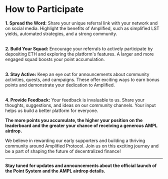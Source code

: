 # How to Participate

**1. Spread the Word:** Share your unique referral link with your network and on social media. Highlight the benefits of Amplified, such as simplified LST yields, automated strategies, and a strong community.

\
**2. Build Your Squad:** Encourage your referrals to actively participate by depositing ETH and exploring the platform's features. A larger and more engaged squad boosts your point accumulation.

\
**3. Stay Active:** Keep an eye out for announcements about community activities, quests, and campaigns. These offer exciting ways to earn bonus points and demonstrate your dedication to Amplified.

\
**4. Provide Feedback:** Your feedback is invaluable to us. Share your thoughts, suggestions, and ideas on our community channels. Your input helps us build a better platform for everyone.

**The more points you accumulate, the higher your position on the leaderboard and the greater your chance of receiving a generous AMPL airdrop.**

We believe in rewarding our early supporters and building a thriving community around Amplified Protocol. Join us on this exciting journey and be a part of shaping the future of decentralized finance!

***

**Stay tuned for updates and announcements about the official launch of the Point System and the AMPL airdrop details.**
